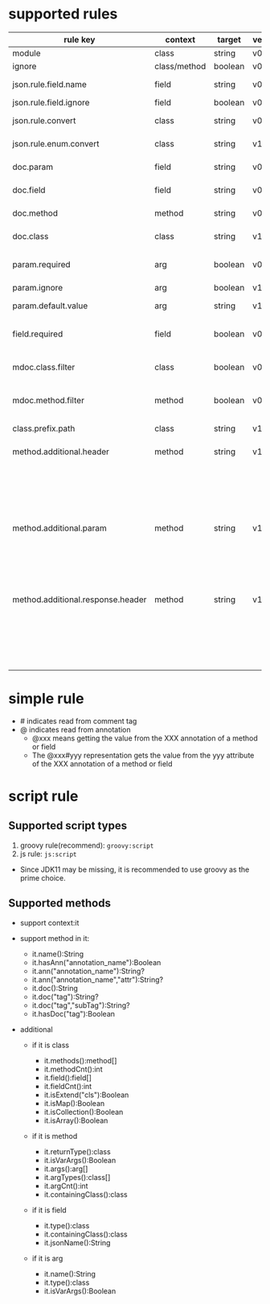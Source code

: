 # supported rules

| rule key | context | target | version | desc | 
| --- | --- | --- | --- |--- |
| module | class | string | v0.7.2+ | how to group api |
| ignore | class/method | boolean | v0.7.2+ | ignore api in class |
| json.rule.field.name | field | string  | v0.7.2+ | the property name for field |
| json.rule.field.ignore | field | boolean | v0.7.2+ | ignore field |
| json.rule.convert | class | string | v0.7.2+ | output/input type for the special class |
| json.rule.enum.convert | class | string | v1.2.0+ | output/input type for enum |
| doc.param | field | string | v0.7.2+ | the additional doc for param |
| doc.field | field| string  | v0.7.2+ | the additional doc for field |
| doc.method | method | string | v0.7.2+ | the additional doc for method |
| doc.class | class | string | v1.3.0+ | the additional doc for class |
| param.required | arg | boolean | v0.7.3+ | the param is required(must not be null) |
| param.ignore | arg | boolean | v1.3.0+ | ignore the param |
| param.default.value | arg | string | v1.3.0+ | the default value of param |
| field.required | field | boolean | v0.7.3+ | the field is required(must not be null) |
| mdoc.class.filter | class | boolean | v0.9.5+ | filter classes to export method documentation(rpc) |
| mdoc.method.filter | method | boolean | v0.9.5+ | filter methods to export method documentation(rpc) |
| class.prefix.path | class | string | v1.3.0+ | prefix path for all api in class |
| method.additional.header | method| string  | v1.3.0+ | the additional header for method |
|  |  |  |  | {name: "header name",value: "",desc: "",required:false, example:""} |
| method.additional.param | method | string | v1.3.0+ | the additional header for param |
|  |  |  |  | {name: "param name",value: "defaultValue",desc: "",required:false} |
| method.additional.response.header | method | string | v1.3.0+ | the additional header for response of method |
|  |  |  |  | {name: "header name",value: "",desc: "",required:false, example:""} |

# simple rule
- \# indicates read from comment tag
- @ indicates read from annotation
   - @xxx means getting the value from the XXX annotation of a method or field
   - The @xxx#yyy representation gets the value from the yyy attribute of the XXX annotation of a method or field

# script rule

## Supported script types
1. groovy rule(recommend):
`groovy:script`
2. js rule:
`js:script`

- Since JDK11 may be missing, it is recommended to use groovy as the prime choice.

## Supported methods
- support context:it
- support method in it:
     * it.name():String
     * it.hasAnn("annotation_name"):Boolean
     * it.ann("annotation_name"):String?
     * it.ann("annotation_name","attr"):String?
     * it.doc():String
     * it.doc("tag"):String?
     * it.doc("tag","subTag"):String?
     * it.hasDoc("tag"):Boolean

- additional
   - if it is class
     * it.methods():method[]
     * it.methodCnt():int
     * it.field():field[]
     * it.fieldCnt():int
     * it.isExtend("cls"):Boolean
     * it.isMap():Boolean
     * it.isCollection():Boolean
     * it.isArray():Boolean

  - if it is method
     * it.returnType():class
     * it.isVarArgs():Boolean
     * it.args():arg[]
     * it.argTypes():class[]
     * it.argCnt():int
     * it.containingClass():class

  - if it is field
     * it.type():class
     * it.containingClass():class
     * it.jsonName():String

  - if it is arg
     * it.name():String
     * it.type():class
     * it.isVarArgs():Boolean